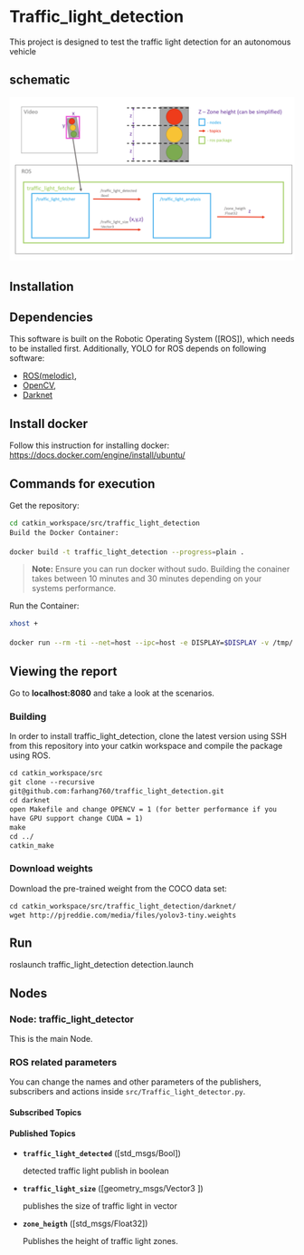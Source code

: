 # Traffic_light_detection

This project is designed to test the traffic light detection for an autonomous vehicle

## schematic


![Alt text](docs/graph.png?raw=true "Overtake")


## Installation


## Dependencies
This software is built on the Robotic Operating System ([ROS]), which needs to be installed first. Additionally, YOLO for ROS depends on following software:

- [ROS(melodic)](http://wiki.ros.org/melodic/Installation/Ubuntu),
- [OpenCV](http://opencv.org/),
- [Darknet](https://pjreddie.com/darknet/)
 


## Install docker
Follow this instruction for installing docker:
https://docs.docker.com/engine/install/ubuntu/

## Commands for execution

Get the repository:
```bash
cd catkin_workspace/src/traffic_light_detection
Build the Docker Container:

docker build -t traffic_light_detection --progress=plain .
```
> **Note:** Ensure you can run docker without sudo. Building the conainer takes between 10 minutes and 30 minutes depending on your systems performance. 

Run the Container:
```bash
xhost +

docker run --rm -ti --net=host --ipc=host -e DISPLAY=$DISPLAY -v /tmp/.X11-unix:/tmp/.X11-unix --env="QT_X11_NO_MITSHM=1" traffic_light_detection
```

## Viewing the report
Go to **localhost:8080** and take a look at the scenarios.

### Building

In order to install traffic_light_detection, clone the latest version using SSH from this repository into your catkin workspace and compile the package using ROS.

    cd catkin_workspace/src
    git clone --recursive git@github.com:farhang760/traffic_light_detection.git
    cd darknet 
    open Makefile and change OPENCV = 1 (for better performance if you have GPU support change CUDA = 1)
    make
    cd ../
    catkin_make
    
### Download weights

Download the pre-trained weight from the COCO data set:

    cd catkin_workspace/src/traffic_light_detection/darknet/
    wget http://pjreddie.com/media/files/yolov3-tiny.weights



## Run
roslaunch traffic_light_detection detection.launch 

## Nodes

### Node: traffic_light_detector

This is the main Node.

### ROS related parameters

You can change the names and other parameters of the publishers, subscribers and actions inside `src/Traffic_light_detector.py`.

#### Subscribed Topics


#### Published Topics

* **`traffic_light_detected`** ([std_msgs/Bool])
     
     detected traffic light publish in boolean

* **`traffic_light_size`** ([geometry_msgs/Vector3 ])

    publishes the size of traffic light in vector

* **`zone_heigth`** ([std_msgs/Float32])

    Publishes the height of traffic light zones.


